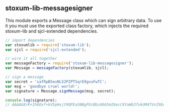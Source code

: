 stoxum-lib-messagesigner
------------------------

This module exports a Message class which can sign arbitrary data. To use it you
must use the exported class factory, which injects the required stoxum-lib and
sjcl-extended dependencies.

```javascript
// import dependencies
var stoxumlib = require('stoxum-lib');
var sjcl = require('sjcl-extended');

// wire it all together
var messageFactory = require('stoxum-lib-messagesigner');
var Message = messageFactory(stoxumlib, sjcl);

// sign a message
var secret = 'safRpB5euNL52PZPTSqrE9gvuFwTC';
var msg = 'goodbye cruel world!';
var signature = Message.signMessage(msg, secret);

console.log(signature);
// AAAAG8rK+Ih6Oxf+kV5pHxjt9QPEaSNBgPUcBbzA9A5mI8ecC8YaWb3fxkUM4TVnI9EeP+JnGMN3BxEuHSmY2VBvy48=
```